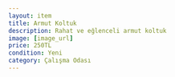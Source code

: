 ```yaml
---
layout: item
title: Armut Koltuk
description: Rahat ve eğlenceli armut koltuk
image: [image_url]
price: 250TL
condition: Yeni
category: Çalışma Odası
---
```

